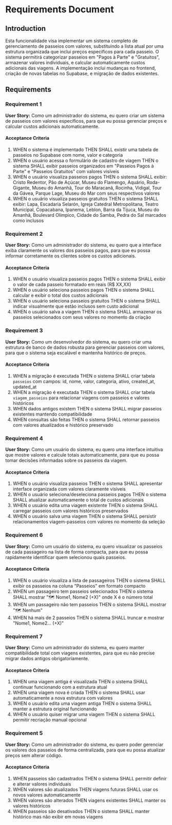 # Requirements Document

## Introduction

Esta funcionalidade visa implementar um sistema completo de gerenciamento de passeios com valores, substituindo a lista atual por uma estrutura organizada que inclui preços específicos para cada passeio. O sistema permitirá categorizar passeios em "Pagos à Parte" e "Gratuitos", armazenar valores individuais, e calcular automaticamente custos adicionais das viagens. A implementação inclui mudanças no frontend, criação de novas tabelas no Supabase, e migração de dados existentes.

## Requirements

### Requirement 1

**User Story:** Como um administrador do sistema, eu quero criar um sistema de passeios com valores específicos, para que eu possa gerenciar preços e calcular custos adicionais automaticamente.

#### Acceptance Criteria

1. WHEN o sistema é implementado THEN SHALL existir uma tabela de passeios no Supabase com nome, valor e categoria
2. WHEN o usuário acessa o formulário de cadastro de viagem THEN o sistema SHALL exibir passeios organizados em "Passeios Pagos à Parte" e "Passeios Gratuitos" com valores visíveis
3. WHEN o usuário visualiza passeios pagos THEN o sistema SHALL exibir: Cristo Redentor, Pão de Açúcar, Museu do Flamengo, Aquário, Roda-Gigante, Museu do Amanhã, Tour do Maracanã, Rocinha, Vidigal, Tour da Gávea, Parque Lage, Museu do Mar com seus respectivos valores
4. WHEN o usuário visualiza passeios gratuitos THEN o sistema SHALL exibir: Lapa, Escadaria Selarón, Igreja Catedral Metropolitana, Teatro Municipal, Copacabana, Ipanema, Leblon, Barra da Tijuca, Museu do Amanhã, Boulevard Olímpico, Cidade do Samba, Pedra do Sal marcados como inclusos

### Requirement 2

**User Story:** Como um administrador do sistema, eu quero que a interface exiba claramente os valores dos passeios pagos, para que eu possa informar corretamente os clientes sobre os custos adicionais.

#### Acceptance Criteria

1. WHEN o usuário visualiza passeios pagos THEN o sistema SHALL exibir o valor de cada passeio formatado em reais (R$ XX,XX)
2. WHEN o usuário seleciona passeios pagos THEN o sistema SHALL calcular e exibir o total dos custos adicionais
3. WHEN o usuário seleciona passeios gratuitos THEN o sistema SHALL indicar visualmente que estão inclusos sem custo adicional
4. WHEN o usuário salva a viagem THEN o sistema SHALL armazenar os passeios selecionados com seus valores no momento da criação

### Requirement 3

**User Story:** Como um desenvolvedor do sistema, eu quero criar uma estrutura de banco de dados robusta para gerenciar passeios com valores, para que o sistema seja escalável e mantenha histórico de preços.

#### Acceptance Criteria

1. WHEN a migração é executada THEN o sistema SHALL criar tabela `passeios` com campos: id, nome, valor, categoria, ativo, created_at, updated_at
2. WHEN a migração é executada THEN o sistema SHALL criar tabela `viagem_passeios` para relacionar viagens com passeios e valores históricos
3. WHEN dados antigos existem THEN o sistema SHALL migrar passeios existentes mantendo compatibilidade
4. WHEN consultas são feitas THEN o sistema SHALL retornar passeios com valores atualizados e histórico preservado

### Requirement 4

**User Story:** Como um usuário do sistema, eu quero uma interface intuitiva que mostre valores e calcule totais automaticamente, para que eu possa tomar decisões informadas sobre os passeios da viagem.

#### Acceptance Criteria

1. WHEN o usuário visualiza passeios THEN o sistema SHALL apresentar interface organizada com valores claramente visíveis
2. WHEN o usuário seleciona/deseleciona passeios pagos THEN o sistema SHALL atualizar automaticamente o total de custos adicionais
3. WHEN o usuário edita uma viagem existente THEN o sistema SHALL carregar passeios com valores históricos preservados
4. WHEN o usuário salva uma viagem THEN o sistema SHALL persistir relacionamentos viagem-passeios com valores no momento da seleção

### Requirement 6

**User Story:** Como um usuário do sistema, eu quero visualizar os passeios de cada passageiro na lista de forma compacta, para que eu possa rapidamente identificar quem selecionou quais passeios.

#### Acceptance Criteria

1. WHEN o usuário visualiza a lista de passageiros THEN o sistema SHALL exibir os passeios na coluna "Passeios" em formato compacto
2. WHEN um passageiro tem passeios selecionados THEN o sistema SHALL mostrar "🗺️ Nome1, Nome2 (+X)" onde X é o número total
3. WHEN um passageiro não tem passeios THEN o sistema SHALL mostrar "🗺️ Nenhum"
4. WHEN há mais de 2 passeios THEN o sistema SHALL truncar e mostrar "Nome1, Nome2... (+X)"

### Requirement 7

**User Story:** Como um administrador do sistema, eu quero manter compatibilidade total com viagens existentes, para que eu não precise migrar dados antigos obrigatoriamente.

#### Acceptance Criteria

1. WHEN uma viagem antiga é visualizada THEN o sistema SHALL continuar funcionando com a estrutura atual
2. WHEN uma viagem nova é criada THEN o sistema SHALL usar automaticamente a nova estrutura com valores
3. WHEN o usuário edita uma viagem antiga THEN o sistema SHALL manter a estrutura original funcionando
4. WHEN o usuário quiser migrar uma viagem THEN o sistema SHALL permitir recriação manual opcional

### Requirement 5

**User Story:** Como um administrador do sistema, eu quero poder gerenciar os valores dos passeios de forma centralizada, para que eu possa atualizar preços sem alterar código.

#### Acceptance Criteria

1. WHEN passeios são cadastrados THEN o sistema SHALL permitir definir e alterar valores individuais
2. WHEN valores são atualizados THEN viagens futuras SHALL usar os novos valores automaticamente
3. WHEN valores são alterados THEN viagens existentes SHALL manter os valores históricos
4. WHEN passeios são desativados THEN o sistema SHALL manter histórico mas não exibir em novas viagens